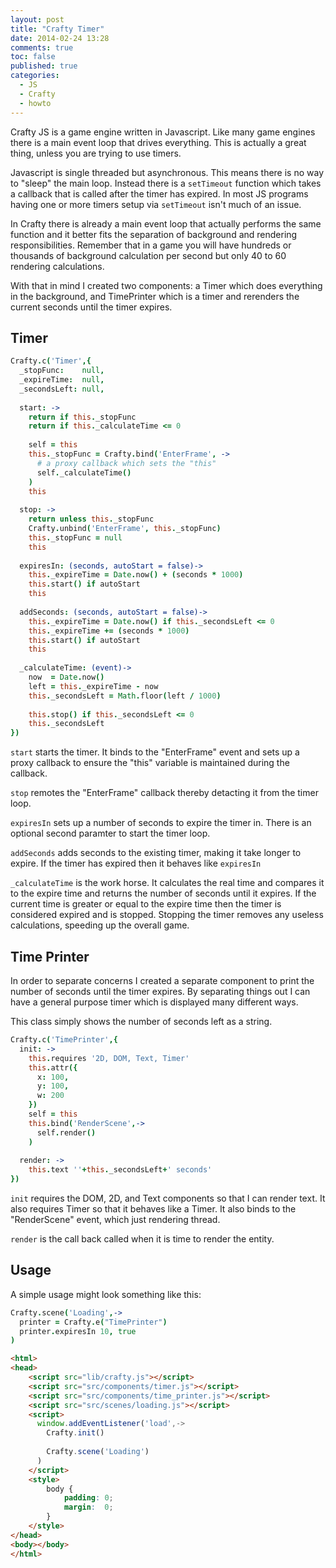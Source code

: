 ```yaml
---
layout: post
title: "Crafty Timer"
date: 2014-02-24 13:28
comments: true
toc: false
published: true
categories: 
  - JS
  - Crafty
  - howto
---
```


Crafty JS is a game engine written in Javascript.  Like many game engines there is a main event loop that drives everything.  This is actually a great thing, unless you are trying to use timers.  

Javascript is single threaded but asynchronous.  This means there is no way to "sleep" the main loop.  Instead there is a `setTimeout` function which takes a callback that is called after the timer has expired.  In most JS programs having one or more timers setup via `setTimeout` isn't much of an issue.

In Crafty there is already a main event loop that actually performs the same function and it better fits the separation of background and rendering responsibilities.  Remember that in a game you will have hundreds or thousands of background calculation per second but only 40 to 60 rendering calculations.

With that in mind I created two components: a Timer which does everything in the background, and TimePrinter which is a timer and rerenders the current seconds until the timer expires.

<!-- more -->

Timer
-----

```coffeescript timer.coffee
Crafty.c('Timer',{
  _stopFunc:    null,
  _expireTime:  null,
  _secondsLeft: null,
  
  start: ->
    return if this._stopFunc
    return if this._calculateTime <= 0
    
    self = this
    this._stopFunc = Crafty.bind('EnterFrame', ->
      # a proxy callback which sets the "this"
      self._calculateTime()
    )
    this
    
  stop: ->
    return unless this._stopFunc
    Crafty.unbind('EnterFrame', this._stopFunc)
    this._stopFunc = null
    this
    
  expiresIn: (seconds, autoStart = false)->
    this._expireTime = Date.now() + (seconds * 1000)
    this.start() if autoStart
    this
    
  addSeconds: (seconds, autoStart = false)->
    this._expireTime = Date.now() if this._secondsLeft <= 0
    this._expireTime += (seconds * 1000)
    this.start() if autoStart
    this
    
  _calculateTime: (event)->
    now  = Date.now()
    left = this._expireTime - now
    this._secondsLeft = Math.floor(left / 1000)
    
    this.stop() if this._secondsLeft <= 0
    this._secondsLeft
})
```

`start` starts the timer.  It binds to the "EnterFrame" event and sets up a proxy callback to ensure the "this" variable is maintained during the callback.

`stop` remotes the "EnterFrame" callback thereby detacting it from the timer loop.

`expiresIn` sets up a number of seconds to expire the timer in.  There is an optional second paramter to start the timer loop.

`addSeconds` adds seconds to the existing timer, making it take longer to expire.  If the timer has expired then it behaves like `expiresIn`

`_calculateTime` is the work horse.  It calculates the real time and compares it to the expire time and returns the number of seconds until it expires.  If the current time is greater or equal to the expire time then the timer is considered expired and is stopped.  Stopping the timer removes any useless calculations, speeding up the overall game.

Time Printer
------------

In order to separate concerns I created a separate component to print the number of seconds until the timer expires.  By separating things out I can have a general purpose timer which is displayed many different ways.

This class simply shows the number of seconds left as a string.

```coffeescript time_printer.js
Crafty.c('TimePrinter',{
  init: ->
    this.requires '2D, DOM, Text, Timer'
    this.attr({
      x: 100,
      y: 100,
      w: 200
    })
    self = this
    this.bind('RenderScene',->
      self.render()
    )
    
  render: ->
    this.text ''+this._secondsLeft+' seconds'
})
```

`init` requires the DOM, 2D, and Text components so that I can render text.  It also requires Timer so that it behaves like a Timer.  It also binds to the "RenderScene" event, which just rendering thread.

`render` is the call back called when it is time to render the entity.

Usage
-----

A simple usage might look something like this:

```coffeescript scene/loading.coffee
Crafty.scene('Loading',->
  printer = Crafty.e("TimePrinter")
  printer.expiresIn 10, true
)
```

```html timer.html
<html>
<head>
    <script src="lib/crafty.js"></script>
    <script src="src/components/timer.js"></script>
    <script src="src/components/time_printer.js"></script>
    <script src="src/scenes/loading.js"></script>
    <script>
      window.addEventListener('load',->
        Crafty.init()
      
        Crafty.scene('Loading')
      )
    </script>
    <style>
        body { 
            padding: 0;
            margin:  0;
        }
    </style>
</head>
<body></body>
</html>
```